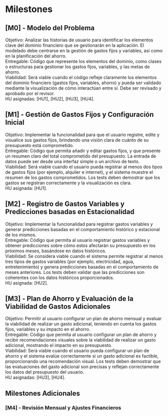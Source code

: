 # Milestones

## [M0] - Modelo del Problema
Objetivo: Analizar las historias de usuario para identificar los elementos clave del dominio financiero que se gestionarán en la aplicación. El modelado debe centrarse en la gestión de gastos fijos y variables, así como en la planificación del ahorro.  
Entregable: Código que represente los elementos del dominio, como clases o estructuras para gestionar los gastos fijos, variables, y las metas de ahorro.  
Viabilidad: Será viable cuando el código refleje claramente los elementos del dominio financiero (gastos fijos, variables, ahorro) y pueda ser validado mediante la visualización de cómo interactúan entre sí. Debe ser revisado y aprobado por el revisor.  
HU asignadas: [HU1], [HU2], [HU3], [HU4].    
 
## [M1] - Gestión de Gastos Fijos y Configuración Inicial
Objetivo: Implementar la funcionalidad para que el usuario registre, edite y visualice sus gastos fijos, brindando una visión clara de cuánto de su presupuesto está comprometido.  
Entregable: Código que permita añadir y editar gastos fijos, y que presente un resumen claro del total comprometido del presupuesto. La entrada de datos puede ser desde una interfaz simple o un archivo de texto.  
Viabilidad: Será viable cuando el usuario pueda registrar al menos dos tipos de gastos fijos (por ejemplo, alquiler e internet), y el sistema muestre el resumen de los gastos comprometidos. Los tests deben demostrar que los gastos se registran correctamente y la visualización es clara.  
HU asignada: [HU1].  

## [M2] - Registro de Gastos Variables y Predicciones basadas en Estacionalidad
Objetivo: Implementar la funcionalidad para registrar gastos variables y generar predicciones basadas en el comportamiento histórico y estacional de los mismos.  
Entregable: Código que permita al usuario registrar gastos variables y obtener predicciones sobre cómo estos afectarán su presupuesto en los próximos meses, basándose en datos históricos.  
Viabilidad: Se considera viable cuando el sistema permite registrar al menos tres tipos de gastos variables (por ejemplo, electricidad, agua, entretenimiento) y genera predicciones basadas en el comportamiento de meses anteriores. Los tests deben validar que las predicciones son coherentes con los datos históricos proporcionados.   
HU asignada: [HU2].  

## [M3] - Plan de Ahorro y Evaluación de la Viabilidad de Gastos Adicionales
Objetivo: Permitir al usuario configurar un plan de ahorro mensual y evaluar la viabilidad de realizar un gasto adicional, teniendo en cuenta los gastos fijos, variables y su impacto en el ahorro.  
Entregable: Código que permita al usuario configurar un plan de ahorro y recibir recomendaciones visuales sobre la viabilidad de realizar un gasto adicional, mostrando el impacto en su presupuesto.  
Viabilidad: Será viable cuando el usuario pueda configurar un plan de ahorro y el sistema evalúe correctamente si un gasto adicional es factible, proporcionando una recomendación visual. Los tests deben demostrar que las evaluaciones del gasto adicional son precisas y reflejan correctamente los datos del presupuesto del usuario.  
HU asignadas: [HU3], [HU4].  

## Milestones Adicionales

### [M4] - Revisión Mensual y Ajustes Financieros









